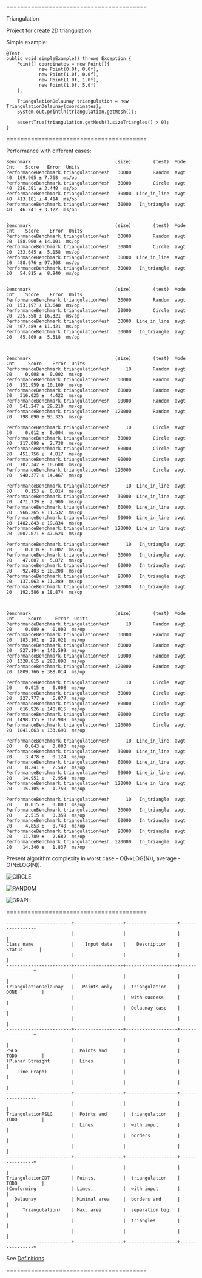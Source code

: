 ========================================

Triangulation

Project for create 2D triangulation.

Simple example:

    @Test
    public void simpleExample() throws Exception {
        Point[] coordinates = new Point[]{
                new Point(0.0f, 0.0f),
                new Point(1.0f, 0.0f),
                new Point(1.0f, 1.0f),
                new Point(1.0f, 5.0f)
        };

        TriangulationDelaunay triangulation = new TriangulationDelaunay(coordinates);
        System.out.println(triangulation.getMesh());

        assertTrue(triangulation.getMesh().sizeTriangles() > 0);
    }

========================================

Performance with different cases:

    Benchmark                               (size)        (test)  Mode  Cnt    Score   Error  Units
    PerformanceBenchmark.triangulationMesh   30000        Random  avgt   40  169.965 ± 7.768  ms/op
    PerformanceBenchmark.triangulationMesh   30000        Circle  avgt   40  226.381 ± 3.448  ms/op
    PerformanceBenchmark.triangulationMesh   30000  Line_in_line  avgt   40  413.181 ± 4.414  ms/op
    PerformanceBenchmark.triangulationMesh   30000   In_triangle  avgt   40   46.241 ± 3.122  ms/op


    Benchmark                               (size)        (test)  Mode  Cnt    Score    Error  Units
    PerformanceBenchmark.triangulationMesh   30000        Random  avgt   20  158.900 ± 14.101  ms/op
    PerformanceBenchmark.triangulationMesh   30000        Circle  avgt   20  233.645 ±  5.158  ms/op
    PerformanceBenchmark.triangulationMesh   30000  Line_in_line  avgt   20  488.676 ± 97.908  ms/op
    PerformanceBenchmark.triangulationMesh   30000   In_triangle  avgt   20   54.815 ±  8.940  ms/op


    Benchmark                               (size)        (test)  Mode  Cnt    Score    Error  Units
    PerformanceBenchmark.triangulationMesh   30000        Random  avgt   20  153.197 ± 13.648  ms/op
    PerformanceBenchmark.triangulationMesh   30000        Circle  avgt   20  225.358 ± 16.321  ms/op
    PerformanceBenchmark.triangulationMesh   30000  Line_in_line  avgt   20  467.489 ± 11.421  ms/op
    PerformanceBenchmark.triangulationMesh   30000   In_triangle  avgt   20   45.809 ±  5.518  ms/op



    Benchmark                               (size)        (test)  Mode  Cnt     Score    Error  Units
    PerformanceBenchmark.triangulationMesh      10        Random  avgt   20     0.008 ±  0.002  ms/op
    PerformanceBenchmark.triangulationMesh   30000        Random  avgt   20   151.959 ± 10.109  ms/op
    PerformanceBenchmark.triangulationMesh   60000        Random  avgt   20   316.025 ±  4.422  ms/op
    PerformanceBenchmark.triangulationMesh   90000        Random  avgt   20   541.247 ± 29.210  ms/op
    PerformanceBenchmark.triangulationMesh  120000        Random  avgt   20   798.090 ± 93.325  ms/op

    PerformanceBenchmark.triangulationMesh      10        Circle  avgt   20     0.012 ±  0.004  ms/op
    PerformanceBenchmark.triangulationMesh   30000        Circle  avgt   20   217.098 ±  2.738  ms/op
    PerformanceBenchmark.triangulationMesh   60000        Circle  avgt   20   451.756 ±  4.817  ms/op
    PerformanceBenchmark.triangulationMesh   90000        Circle  avgt   20   707.342 ± 10.608  ms/op
    PerformanceBenchmark.triangulationMesh  120000        Circle  avgt   20   940.377 ± 14.467  ms/op

    PerformanceBenchmark.triangulationMesh      10  Line_in_line  avgt   20     0.153 ±  0.014  ms/op
    PerformanceBenchmark.triangulationMesh   30000  Line_in_line  avgt   20   471.739 ±  2.900  ms/op
    PerformanceBenchmark.triangulationMesh   60000  Line_in_line  avgt   20   966.265 ± 11.532  ms/op
    PerformanceBenchmark.triangulationMesh   90000  Line_in_line  avgt   20  1482.843 ± 19.834  ms/op
    PerformanceBenchmark.triangulationMesh  120000  Line_in_line  avgt   20  2007.071 ± 47.624  ms/op

    PerformanceBenchmark.triangulationMesh      10   In_triangle  avgt   20     0.010 ±  0.002  ms/op
    PerformanceBenchmark.triangulationMesh   30000   In_triangle  avgt   20    47.007 ±  5.872  ms/op
    PerformanceBenchmark.triangulationMesh   60000   In_triangle  avgt   20    92.403 ± 10.208  ms/op
    PerformanceBenchmark.triangulationMesh   90000   In_triangle  avgt   20   137.063 ± 11.289  ms/op
    PerformanceBenchmark.triangulationMesh  120000   In_triangle  avgt   20   192.586 ± 18.874  ms/op



    Benchmark                               (size)        (test)  Mode  Cnt     Score     Error  Units
    PerformanceBenchmark.triangulationMesh      10        Random  avgt   20     0.009 ±   0.002  ms/op
    PerformanceBenchmark.triangulationMesh   30000        Random  avgt   20   183.101 ±  29.021  ms/op
    PerformanceBenchmark.triangulationMesh   60000        Random  avgt   20   527.194 ± 140.599  ms/op
    PerformanceBenchmark.triangulationMesh   90000        Random  avgt   20  1328.815 ± 280.890  ms/op
    PerformanceBenchmark.triangulationMesh  120000        Random  avgt   20  1809.766 ± 388.014  ms/op

    PerformanceBenchmark.triangulationMesh      10        Circle  avgt   20     0.015 ±   0.008  ms/op
    PerformanceBenchmark.triangulationMesh   30000        Circle  avgt   20   227.777 ±   5.877  ms/op
    PerformanceBenchmark.triangulationMesh   60000        Circle  avgt   20   616.926 ± 140.015  ms/op
    PerformanceBenchmark.triangulationMesh   90000        Circle  avgt   20  1498.155 ± 167.988  ms/op
    PerformanceBenchmark.triangulationMesh  120000        Circle  avgt   20  1841.663 ± 133.690  ms/op

    PerformanceBenchmark.triangulationMesh      10  Line_in_line  avgt   20     0.043 ±   0.003  ms/op
    PerformanceBenchmark.triangulationMesh   30000  Line_in_line  avgt   20     3.478 ±   0.124  ms/op
    PerformanceBenchmark.triangulationMesh   60000  Line_in_line  avgt   20     8.241 ±   2.542  ms/op
    PerformanceBenchmark.triangulationMesh   90000  Line_in_line  avgt   20    14.951 ±   2.954  ms/op
    PerformanceBenchmark.triangulationMesh  120000  Line_in_line  avgt   20    15.105 ±   1.750  ms/op

    PerformanceBenchmark.triangulationMesh      10   In_triangle  avgt   20     0.015 ±   0.003  ms/op
    PerformanceBenchmark.triangulationMesh   30000   In_triangle  avgt   20     2.515 ±   0.359  ms/op
    PerformanceBenchmark.triangulationMesh   60000   In_triangle  avgt   20     4.853 ±   0.740  ms/op
    PerformanceBenchmark.triangulationMesh   90000   In_triangle  avgt   20    11.789 ±   2.682  ms/op
    PerformanceBenchmark.triangulationMesh  120000   In_triangle  avgt   20    14.340 ±   1.837  ms/op

Present algorithm complexity in worst case - O(NxLOG(N)), average - O(NxLOG(N)).

![CIRCLE](https://github.com/Konstantin8105/Triangulation/blob/master/triangulation/other/CIRCLE.png)

![RANDOM](https://github.com/Konstantin8105/Triangulation/blob/master/triangulation/other/RANDOM.png)

![GRAPH](https://github.com/Konstantin8105/Triangulation/blob/master/triangulation/other/Performance.png)

========================================

    ------------------------+------------------+-------------------+----------------+
                            |                  |                   |                |
    Class name              |    Input data    |    Description    |    Status      |
                            |                  |                   |                |
    ------------------------+------------------+-------------------+----------------+
                            |                  |                   |                |
    TriangulationDelaunay   |   Points only    |  triangulation    |   DONE         |
                            |                  |  with success     |                |
                            |                  |  Delaunay case    |                |
                            |                  |                   |                |
    ------------------------+------------------+-------------------+----------------+
                            |                  |                   |                |
    PSLG                    |  Points and      |                   |   TODO         |
    (Planar Straight        |  Lines           |                   |                |
        Line Graph)         |                  |                   |                |
                            |                  |                   |                |
    ------------------------+------------------+-------------------+----------------+
                            |                  |                   |                |
    TriangulationPSLG       |  Points and      |  triangulation    |   TODO         |
                            |  Lines           |  with input       |                |
                            |                  |  borders          |                |
                            |                  |                   |                |
    ------------------------+------------------+-------------------+----------------+
                            |                  |                   |                |
    TriangulationCDT        | Points,          |  triangulation    |   TODO         |
    (Conforming             | Lines,           |  with input       |                |
       Delaunay             | Minimal area     |  borders and      |                |
          Triangulation)    | Max. area        |  separation big   |                |
                            |                  |  triangles        |                |
                            |                  |                   |                |
    ------------------------+------------------+-------------------+----------------+

See [Definitions](https://www.cs.cmu.edu/~quake/triangle.defs.html)

========================================
